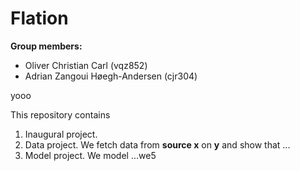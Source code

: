 # Flation

**Group members:**
- Oliver Christian Carl (vqz852)
- Adrian Zangoui Høegh-Andersen (cjr304)

yooo

This repository contains  
1. Inaugural project. 
2. Data project. We fetch data from **source x** on **y** and show that ...
3. Model project. We model ...we5
